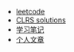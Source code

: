 - [leetcode](_posts/2021-09-03-leetcode.md)
- [CLRS solutions](_posts/2021-11-15-clrs-solutions.md)
- [学习笔记](_posts/2021-09-03-learning-notes.md)
- [个人文章](_posts/2021-09-03-personal-essays.md)
